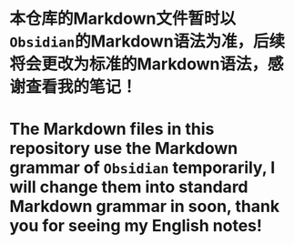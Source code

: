 # 本仓库的Markdown文件暂时以`Obsidian`的Markdown语法为准，后续将会更改为标准的Markdown语法，感谢查看我的笔记！
# The Markdown files in this repository use the Markdown grammar of `Obsidian` temporarily, I will change them into standard Markdown grammar in soon, thank you for seeing my English notes!
